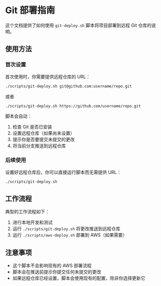 # Git 部署指南

这个文档提供了如何使用 `git-deploy.sh` 脚本将项目部署到远程 Git 仓库的说明。

## 使用方法

### 首次设置

首次使用时，你需要提供远程仓库的 URL：

```bash
./scripts/git-deploy.sh git@github.com:username/repo.git
```

或者

```bash
./scripts/git-deploy.sh https://github.com/username/repo.git
```

脚本会自动：
1. 检查 Git 是否已安装
2. 设置远程仓库（如果尚未设置）
3. 提示你是否要提交未提交的更改
4. 将当前分支推送到远程仓库

### 后续使用

设置好远程仓库后，你可以直接运行脚本而无需提供 URL：

```bash
./scripts/git-deploy.sh
```

## 工作流程

典型的工作流程如下：

1. 进行本地开发和测试
2. 运行 `./scripts/git-deploy.sh` 将更改推送到远程仓库
3. 运行 `./scripts/aws-deploy.sh` 部署到 AWS（如果需要）

## 注意事项

- 这个脚本不会影响现有的 AWS 部署流程
- 脚本会在推送前提示你提交任何未提交的更改
- 如果远程仓库已经设置，脚本会使用现有的配置，除非你选择更新它